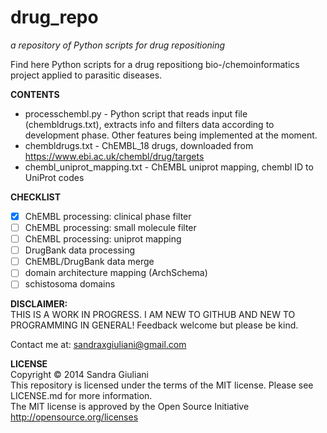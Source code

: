 # drug_repo #
_a repository of Python scripts for drug repositioning_


Find here Python scripts for a drug repositiong bio-/chemoinformatics project
applied to parasitic diseases.

**CONTENTS**
* processchembl.py - Python script that reads input file (chembldrugs.txt), extracts info and filters data according to development phase. Other features being implemented at the moment.
* chembldrugs.txt - ChEMBL_18 drugs, downloaded from https://www.ebi.ac.uk/chembl/drug/targets
* chembl\_uniprot\_mapping.txt - ChEMBL uniprot mapping, chembl ID to UniProt codes

**CHECKLIST**  
- [x] ChEMBL processing: clinical phase filter 
- [ ] ChEMBL processing: small molecule filter 
- [ ] ChEMBL processing: uniprot mapping
- [ ] DrugBank data processing
- [ ] ChEMBL/DrugBank data merge
- [ ] domain architecture mapping (ArchSchema)
- [ ] schistosoma domains

**DISCLAIMER:**  
THIS IS A WORK IN PROGRESS. I AM NEW TO GITHUB AND NEW TO PROGRAMMING IN GENERAL! Feedback welcome but please be kind.

Contact me at: sandraxgiuliani@gmail.com

**LICENSE**  
Copyright &copy; 2014 Sandra Giuliani  
This repository is licensed under the terms of the MIT license. Please see LICENSE.md for more information.  
The MIT license is approved by the Open Source Initiative http://opensource.org/licenses


